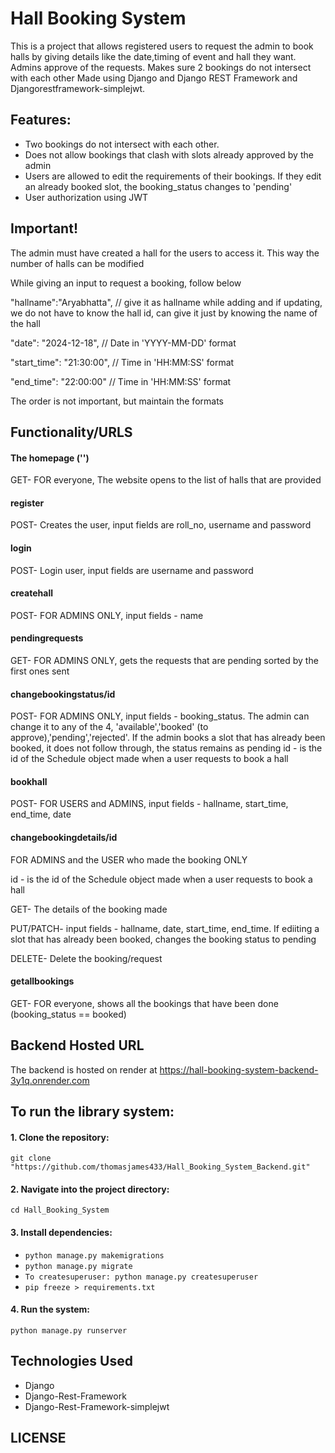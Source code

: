 # Hall Booking System

This is a project that allows registered users to request the admin to book halls by giving details like the date,timing of event and hall they want. Admins approve of the requests. Makes sure 2 bookings do not intersect with each other Made using Django and Django REST Framework and Djangorestframework-simplejwt.

## Features:

- Two bookings do not intersect with each other.
- Does not allow bookings that clash with slots already approved by the admin
- Users are allowed to edit the requirements of their bookings. If they edit an already booked slot, the booking_status changes to 'pending'
- User authorization using JWT

## Important!

The admin must have created a hall for the users to access it. This way the number of halls can be modified

While giving an input to request a booking, follow below

"hallname":"Aryabhatta", // give it as hallname while adding and if updating, we do not have to know the hall id, can give it just by knowing the name of the hall

"date": "2024-12-18",  // Date in 'YYYY-MM-DD' format

"start_time": "21:30:00",  // Time in 'HH:MM:SS' format

"end_time": "22:00:00"  // Time in 'HH:MM:SS' format

The order is not important, but maintain the formats 

## Functionality/URLS

#### The homepage ('')
GET- FOR everyone, The website opens to the list of halls that are provided

#### register
 POST- Creates the user, input fields are roll_no, username and password

#### login
 POST- Login user, input fields are username and password
 
#### createhall

 POST- FOR ADMINS ONLY, input fields - name


#### pendingrequests

 GET- FOR ADMINS ONLY, gets the requests that are pending sorted by the first ones sent

#### changebookingstatus/id

 POST- FOR ADMINS ONLY, input fields - booking_status. The admin can change it to any of the 4, 'available','booked' (to approve),'pending','rejected'. If the admin books a slot that has already been booked, it does not follow through, the status remains as pending
 id - is the id of the Schedule object made when a user requests to book a hall
  
#### bookhall

 POST- FOR USERS and ADMINS, input fields - hallname, start_time, end_time, date

#### changebookingdetails/id

FOR ADMINS and the USER who made the booking ONLY

id - is the id of the Schedule object made when a user requests to book a hall

GET- The details of the booking made

 PUT/PATCH-  input fields - hallname, date, start_time, end_time. If ediiting a slot that has already been booked, changes the booking status to pending

 DELETE- Delete the booking/request
 
#### getallbookings

 GET- FOR everyone, shows all the bookings that have been done (booking_status == booked)


## Backend Hosted URL
The backend is hosted on render at 
https://hall-booking-system-backend-3y1q.onrender.com


## To run the library system:

#### 1. Clone the repository:
   `git clone "https://github.com/thomasjames433/Hall_Booking_System_Backend.git"`
#### 2. Navigate into the project directory:
   `cd Hall_Booking_System`
#### 3. Install dependencies:
   - `python manage.py makemigrations`
   - `python manage.py migrate`  
   - `To createsuperuser: python manage.py createsuperuser`
   - `pip freeze > requirements.txt`
#### 4. Run the system:
   `python manage.py runserver`

## Technologies Used
- Django
- Django-Rest-Framework
- Django-Rest-Framework-simplejwt


## LICENSE


